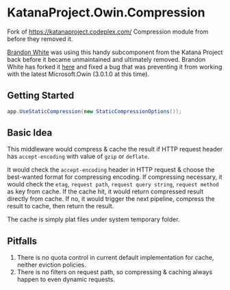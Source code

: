 # KatanaProject.Owin.Compression #

Fork of https://katanaproject.codeplex.com/ Compression module from before they removed it.

[Brandon White](https://github.com/BrandonLWhite) was using this handy subcomponent from the Katana Project back before it became unmaintained and ultimately removed.  Brandon White has forked it [here](https://github.com/BrandonLWhite/Microsoft.Owin.Compression) and fixed a bug that was preventing it from working with the latest Microsoft.Owin (3.0.1.0 at this time).

## Getting Started ##

```csharp
app.UseStaticCompression(new StaticCompressionOptions());
```

## Basic Idea ##

This middleware would compress & cache the result if HTTP request header has `accept-encoding` with value of `gzip` or `deflate`.

It would check the `accept-encoding` header in HTTP request & choose the best-wanted format for compressing encoding.
If compressing necessary, it would check the `etag`, `request path`, `request query string`, `request method` as key from cache.
If the cache hit, it would return compressed result directly from cache.
If no, it would trigger the next pipeline, compress the result to cache, then return the result.

The cache is simply plat files under system temporary folder.

## Pitfalls ##

1. There is no quota control in current default implementation for cache, neither eviction policies.
1. There is no filters on request path, so compressing & caching always happen to even dynamic requests.
